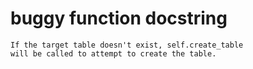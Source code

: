 # buggy function docstring

```text
If the target table doesn't exist, self.create_table
will be called to attempt to create the table.
```